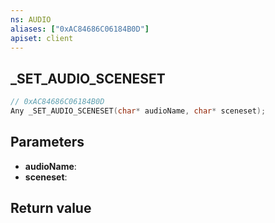 ```yaml
---
ns: AUDIO
aliases: ["0xAC84686C06184B0D"]
apiset: client
---
```

## _SET_AUDIO_SCENESET

```c
// 0xAC84686C06184B0D
Any _SET_AUDIO_SCENESET(char* audioName, char* sceneset);
```


## Parameters
* **audioName**:
* **sceneset**:

## Return value